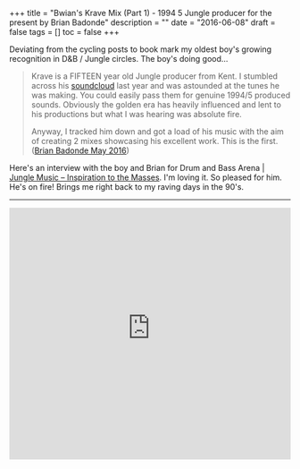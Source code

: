 +++
title = "Bwian's Krave Mix (Part 1) - 1994 5 Jungle producer for the present by Brian Badonde"
description = ""
date = "2016-06-08"
draft = false
tags = []
toc = false
+++

Deviating from the cycling posts to book mark my oldest boy's growing recognition in D&B / Jungle circles. The boy's doing good...

>  Krave is a FIFTEEN year old Jungle producer from Kent. I stumbled across his [soundcloud](https://soundcloud.com/os-12) last year and was astounded at the tunes he was making. You could easily pass them for genuine 1994/5 produced sounds. Obviously the golden era has heavily influenced and lent to his productions but what I was hearing was absolute fire. 
> 
>  Anyway, I tracked him down and got a load of his music with the aim of creating 2 mixes showcasing his excellent work. This is the first. ([Brian Badonde May 2016](https://www.mixcloud.com/BrianBadonde/bwians-krave-mix-part-1-19945-jungle-producer-for-the-present/)) 

Here's an interview with the boy and Brian for Drum and Bass Arena | [Jungle Music – Inspiration to the Masses](https://breakbeat.co.uk/interviews/jungle-music-inspiration-masses). I'm loving it. So pleased for him. He's on fire! Brings me right back to my raving days in the 90's.
***

<div style="display: flex; justify-content: center;">
<iframe width="800" height="450" src="https://player-widget.mixcloud.com/widget/iframe/?feed=%2FBrianBadonde%2Fbwians-krave-mix-part-1-19945-jungle-producer-for-the-present%2F" frameborder="0" ></iframe>
</div>